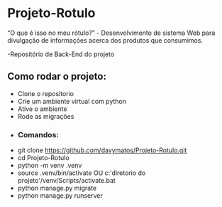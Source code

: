 # Projeto-Rotulo
“O que é isso no meu rótulo?” - Desenvolvimento de sistema Web para divulgação de informações acerca dos produtos que consumimos.

-Repositório de Back-End do projeto

## Como rodar o projeto:
- Clone o repositorio
- Crie um ambiente virtual com python
- Ative o ambiente
- Rode as migrações
- ### Comandos:
- git clone https://github.com/davymatos/Projeto-Rotulo.git
- cd Projeto-Rotulo
- python -m venv .venv
- source .venv/bin/activate OU c:'diretorio do projeto'/venv/Scripts/activate.bat
- python manage.py migrate
- python manage.py runserver
